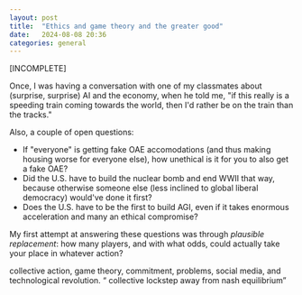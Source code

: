 ```yaml
---
layout: post
title:  "Ethics and game theory and the greater good"
date:   2024-08-08 20:36
categories: general
---
```

[INCOMPLETE]

Once, I was having a conversation with one of my classmates about (surprise, surprise) AI and the economy, when he told me, "if this really is a speeding train coming towards the world, then I'd rather be on the train than the tracks."

Also, a couple of open questions:
- If "everyone" is getting fake OAE accomodations (and thus making housing worse for everyone else), how unethical is it for you to also get a fake OAE?
- Did the U.S. have to build the nuclear bomb and end WWII that way, because otherwise someone else (less inclined to global liberal democracy) would've done it first?
- Does the U.S. have to be the first to build AGI, even if it takes enormous acceleration and many an ethical compromise?

My first attempt at answering these questions was through *plausible replacement*: how many players, and with what odds, could actually take your place in whatever action?

collective action, game theory, commitment, problems, social media, and technological revolution. “ collective lockstep away from nash equilibrium”